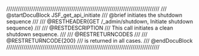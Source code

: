 ////////////////////////////////////////////////////////////////////////////////
/// @startDocuBlock JSF_get_api_initiate
/// @brief initiates the shutdown sequence
///
/// @RESTHEADER{GET /_admin/shutdown, Initiate shutdown sequence}
///
/// @RESTDESCRIPTION
/// This call initiates a clean shutdown sequence.
///
/// @RESTRETURNCODES
///
/// @RESTRETURNCODE{200}
/// is returned in all cases.
/// @endDocuBlock
////////////////////////////////////////////////////////////////////////////////